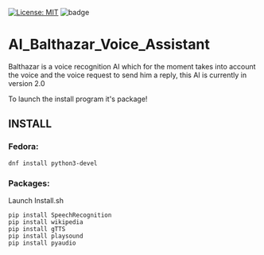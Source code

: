 [![License: MIT](https://img.shields.io/badge/License-MIT-yellow.svg)](https://opensource.org/licenses/MIT)
![badge](https://action-badges.now.sh/Ydos2/AI_Balthazar_Voice_Assistant?action=test)

# AI_Balthazar_Voice_Assistant
Balthazar is a voice recognition AI which for the moment takes into account the voice and the voice request to send him a reply, this AI is currently in version 2.0

To launch the install program it's package!


## INSTALL

### Fedora:
```
dnf install python3-devel
```

### Packages:

Launch Install.sh

```
pip install SpeechRecognition
pip install wikipedia
pip install gTTS
pip install playsound
pip install pyaudio
```